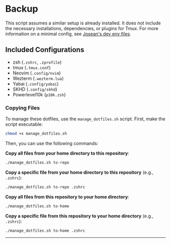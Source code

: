 # Backup

This script assumes a similar setup is already installed. It does not include the necessary installations, dependencies, or plugins for Tmux. For more information on a minimal config, see [Josean's dev env files](https://github.com/josean-dev/dev-environment-files).

## Included Configurations

- zsh (`.zshrc`, `.zprofile`)
- tmux (`.tmux.conf`)
- Neovim (`.config/nvim`)
- Wezterm (`.wezterm.lua`)
- Yabai (`.config/yabai`)
- SKHD (`.config/skhd`)
- Powerlevel10k (`p10k.zsh`)

### Copying Files

To manage these dotfiles, use the `manage_dotfiles.sh` script. First, make the script executable:

```bash
chmod +x manage_dotfiles.sh
```

Then, you can use the following commands:

**Copy all files from your home directory to this repository**:
```bash
./manage_dotfiles.sh to-repo
```

**Copy a specific file from your home directory to this repository** (e.g., `.zshrc`):
```bash
./manage_dotfiles.sh to-repo .zshrc
```

**Copy all files from this repository to your home directory**:
```bash
./manage_dotfiles.sh to-home
```

**Copy a specific file from this repository to your home directory** (e.g., `.zshrc`):
```bash
./manage_dotfiles.sh to-home .zshrc
```

---